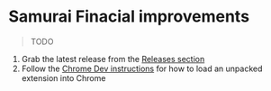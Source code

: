 # Samurai Finacial improvements

> TODO

1. Grab the latest release from the [Releases section](https://github.com/theothergothamdev/samurai-financial-chrome-ext/releases)
2. Follow the [Chrome Dev instructions](https://developer.chrome.com/docs/extensions/mv3/getstarted/#unpacked) for how to load an unpacked extension into Chrome
